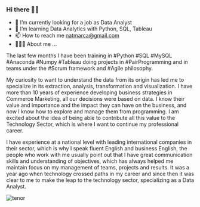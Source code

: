 ### Hi there 👋🏻
- 🔎 I’m currently looking for a job as Data Analyst
- 🌱 I’m learning Data Analytics with Python, SQL, Tableau
- 📫 How to reach me natmarca@gmail.com
- 👩🏻‍💻 About me ...

The last few months I have been training in #Python #SQL #MySQL #Anaconda #Numpy #Tableau doing projects in #PairProgramming and in teams under the #Scrum framework and #Agile philosophy.

My curiosity to want to understand the data from its origin has led me to specialize in its extraction, analysis, transformation and visualization. I have more than 10 years of experience developing business strategies in Commerce Marketing, all our decisions were based on data. I know their value and importance and the impact they can have on the business, and now I know how to explore and manage them from programming. I am excited about the idea of ​​being able to contribute all this value to the Technology Sector, which is where I want to continue my professional career.

I have experience at a national level with leading international companies in their sector, which is why I speak fluent English and business English, the people who work with me usually point out that I have great communication skills and understanding of objectives, which has always helped me maintain focus on my management of teams, projects and results. It was a year ago when technology crossed paths in my career and since then it was clear to me to make the leap to the technology sector, specializing as a Data Analyst.


![tenor](https://user-images.githubusercontent.com/108061043/198154876-ec84dab6-30b6-4d5a-98ef-b457533e27f1.gif)

